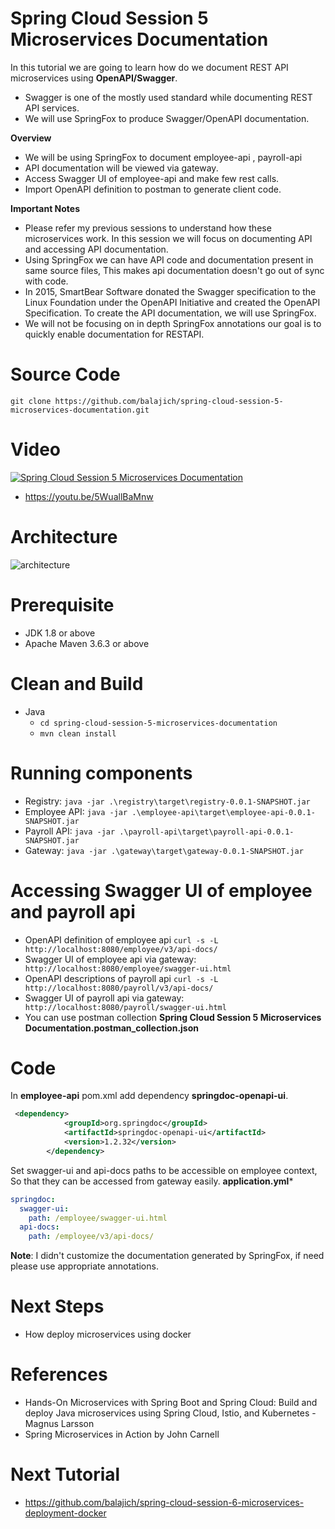 # Spring Cloud Session 5 Microservices Documentation
In this tutorial we are going to learn how do we document REST API microservices using **OpenAPI/Swagger**.
- Swagger is one of the mostly used standard while documenting REST API services.
- We will use SpringFox to produce Swagger/OpenAPI documentation.

**Overview**
- We will be using SpringFox to document employee-api , payroll-api
- API documentation will be viewed via gateway.
- Access Swagger UI of employee-api and make few rest calls.
- Import OpenAPI definition to postman to generate client code.

**Important Notes**
- Please refer my previous sessions to understand how these microservices work. In this session we will focus on documenting
API and accessing API documentation.
- Using SpringFox we can have API code and documentation present in same source files, This makes  api documentation doesn't 
go out of sync with code.
- In 2015, SmartBear Software donated the Swagger specification to the Linux Foundation under the OpenAPI Initiative 
and created the OpenAPI Specification. To create the API documentation, we will use SpringFox.
- We will not be focusing on in depth SpringFox annotations our goal is to quickly enable documentation for RESTAPI.
 

# Source Code 
``` git clone https://github.com/balajich/spring-cloud-session-5-microservices-documentation.git ``` 
# Video
[![Spring Cloud Session 5 Microservices Documentation](https://img.youtube.com/vi/5WuallBaMnw/0.jpg)](https://www.youtube.com/watch?v=5WuallBaMnw)
- https://youtu.be/5WuallBaMnw
# Architecture
![architecture](architecture.png "architecture")
# Prerequisite
- JDK 1.8 or above
- Apache Maven 3.6.3 or above
# Clean and Build
- Java
    - ``` cd spring-cloud-session-5-microservices-documentation ``` 
    - ``` mvn clean install ```
 
# Running components
- Registry: ``` java -jar .\registry\target\registry-0.0.1-SNAPSHOT.jar ```
- Employee API: ``` java -jar .\employee-api\target\employee-api-0.0.1-SNAPSHOT.jar ```
- Payroll API: ``` java -jar .\payroll-api\target\payroll-api-0.0.1-SNAPSHOT.jar ```
- Gateway: ``` java -jar .\gateway\target\gateway-0.0.1-SNAPSHOT.jar ``` 

# Accessing Swagger UI  of employee and payroll api
- OpenAPI definition of employee api ``` curl -s -L http://localhost:8080/employee/v3/api-docs/  ```
- Swagger UI of employee api via gateway: ```  http://localhost:8080/employee/swagger-ui.html ```
- OpenAPI descriptions of payroll api ``` curl -s -L http://localhost:8080/payroll/v3/api-docs/  ```
- Swagger UI of payroll api via gateway: ```  http://localhost:8080/payroll/swagger-ui.html ```
- You can use postman collection **Spring Cloud Session 5 Microservices Documentation.postman_collection.json**
# Code
In **employee-api** pom.xml add dependency **springdoc-openapi-ui**.
```xml
 <dependency>
            <groupId>org.springdoc</groupId>
            <artifactId>springdoc-openapi-ui</artifactId>
            <version>1.2.32</version>
        </dependency>
```
Set swagger-ui and api-docs paths to be accessible on employee context, So that they can be accessed from gateway easily.
**application.yml***
```yaml
springdoc:
  swagger-ui:
    path: /employee/swagger-ui.html
  api-docs:
    path: /employee/v3/api-docs/
```
**Note**: I didn't customize the documentation generated by SpringFox, if need please use appropriate annotations.

# Next Steps
- How deploy microservices using docker

# References
 - Hands-On Microservices with Spring Boot and Spring Cloud: Build and deploy Java microservices 
using Spring Cloud, Istio, and Kubernetes -Magnus Larsson
- Spring Microservices in Action by John Carnell 

# Next Tutorial
- https://github.com/balajich/spring-cloud-session-6-microservices-deployment-docker